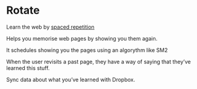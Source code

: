Rotate
======

Learn the web by [spaced repetition](http://en.wikipedia.org/wiki/Spaced_repetition "spaced repetition on Wikipedia")

Helps you memorise web pages by showing you them again.

It schedules showing you the pages using an algorythm like SM2

When the user revisits a past page, they have a way of saying that they’ve learned this stuff.

Sync data about what you’ve learned with Dropbox.
